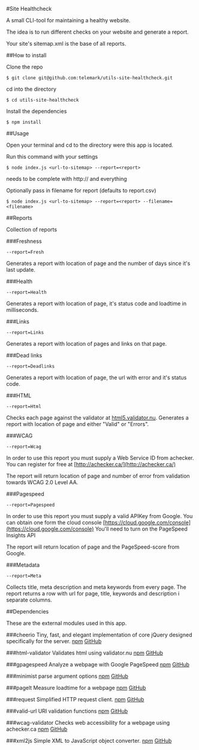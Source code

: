 #Site Healthcheck

A small CLI-tool for maintaining a healthy website.

The idea is to run different checks on your website and generate a report.

Your site's sitemap.xml is the base of all reports.

##How to install

Clone the repo

```
$ git clone git@github.com:telemark/utils-site-healthcheck.git
```

cd into the directory

```
$ cd utils-site-healthcheck
```

Install the dependencies

```
$ npm install
```

##Usage

Open your terminal and cd to the directory were this app is located.

Run this command with your settings

```
$ node index.js <url-to-sitemap> --report=<report>
```

<url-to-sitemap> needs to be complete with http:// and everything

Optionally pass in filename for report (defaults to report.csv)

```
$ node index.js <url-to-sitemap> --report=<report> --filename=<filename>
```

##Reports

Collection of reports

###Freshness
```
--report=Fresh
```

Generates a report with location of page and the number of days since it's last update.

###Health
```
--report=Health
```

Generates a report with location of page, it's status code and loadtime in milliseconds.

###Links
```
--report=Links
```

Generates a report with location of pages and links on that page.

###Dead links
```
--report=Deadlinks
```

Generates a report with location of page, the url with error and it's status code.

###HTML
```
--report=Html
```

Checks each page against the validator at [html5.validator.nu](http://html5.validator.nu).
Generates a report with location of page and either "Valid" or "Errors".

###WCAG
```
--report=Wcag
```

In order to use this report you must supply a Web Service ID from achecker.
You can register for free at [http://achecker.ca/](http://achecker.ca/)

The report will return location of page and number of error from validation towards WCAG 2.0 Level AA.

###Pagespeed
```
--report=Pagespeed
```

In order to use this report you must supply a valid APIKey from Google. You can obtain one form the cloud console [https://cloud.google.com/console](https://cloud.google.com/console)
You'll need to turn on the PageSpeed Insights API

The report will return location of page and the PageSpeed-score from Google.

###Metadata
```
--report=Meta
```

Collects title, meta description and meta keywords from every page.
The report returns a row with url for page, title, keywords and description i separate columns.

##Dependencies

These are the external modules used in this app.

###cheerio
Tiny, fast, and elegant implementation of core jQuery designed specifically for the server.
[npm](https://www.npmjs.org/package/cheerio) [GitHub](https://github.com/MatthewMueller/cheerio)

###html-validator
Validates html using validator.nu
[npm](https://www.npmjs.org/package/html-validator) [GitHub](https://github.com/zrrrzzt/html-validator)

###gpagespeed
Analyze a webpage with Google PageSpeed
[npm](https://www.npmjs.org/package/gpagespeed) [GitHub](https://github.com/zrrrzzt/gpagespeed)

###minimist
parse argument options
[npm](https://www.npmjs.org/package/minimist) [GitHub](https://github.com/substack/minimist)

###pagelt
Measure loadtime for a webpage
[npm](https://www.npmjs.org/package/pagelt) [GitHub](https://github.com/zrrrzzt/pagelt)

###request
Simplified HTTP request client.
[npm](https://www.npmjs.org/package/request) [GitHub](https://github.com/mikeal/request)

###valid-url
URI validation functions
[npm](https://www.npmjs.org/package/valid-url) [GitHub](https://github.com/ogt/valid-url)

###wcag-validator
Checks web accessibility for a webpage using achecker.ca
[npm](https://www.npmjs.org/package/wcag-validator) [GitHub](https://github.com/zrrrzzt/wcag-validator)

###xml2js
Simple XML to JavaScript object converter.
[npm](https://www.npmjs.org/package/xml2js) [GitHub](https://github.com/Leonidas-from-XIV/node-xml2js)
